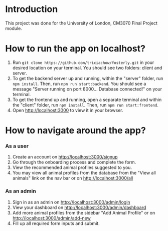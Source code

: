 # Introduction

This project was done for the University of London, CM3070 Final Project module.

# How to run the app on localhost?

1. Run `git clone https://github.com/triciachow/fosterly.git` in your desired location on your terminal. You should see two folders: client and server.
2. To get the backend server up and running, within the "server" folder, run `npm install`. Then, run `npm run start:backend`. You should see a message "Server running on port 8000... Database connected!" on your terminal.
3. To get the frontend up and running, open a separate terminal and within the "client" folder, run `npm install`. Then, run `npm run start:frontend`.
4. Open [http://localhost:3000](http://localhost:3000) to view it in your browser.

# How to navigate around the app?

### As a user

1. Create an account on [http://localhost:3000/signup](http://localhost:3000/signup)
2. Go through the onboarding process and complete the form.
3. View the recommended animal profiles suggested to you.
4. You may view all animal profiles from the database from the "View all animals" link on the nav bar or on [http://localhost:3000/all](http://localhost:3000/all)

### As an admin

1. Sign in as an admin on [http://localhost:3000/admin/login](http://localhost:3000/admin/login)
2. View your dashboard on [http://localhost:3000/admin/dashboard](http://localhost:3000/admin/dashboard)
3. Add more animal profiles from the sidebar "Add Animal Profile" or on [http://localhost:3000/admin/add-new](http://localhost:3000/admin/add-new)
4. Fill up all required form inputs and submit.

